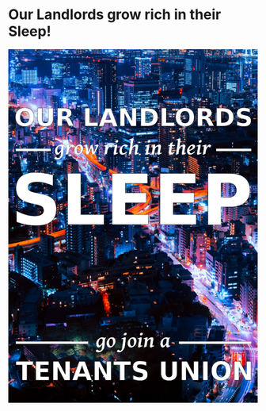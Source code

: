 # Our Landlords grow rich in their Sleep!

![Our Landlords grow rich in their sleep. Go join a Tenants Union.](https://raw.githubusercontent.com/AnarchistKirby/sleep/master/sleep.png)

